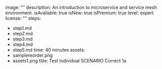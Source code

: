 image: ""
description: An introduction to microservice and service mesh environment.
isAvailable: true
isNew: true
isPremium: true
level: expert
license: ""
steps:
 - step1.md
 - step2.md
 - step3.md
 - step4.md
 - step5.md
time: 40 minutes
assets:
 - samplereorder.png
 - assets1.png
title: Test Individual SCENARIO Correct 1a